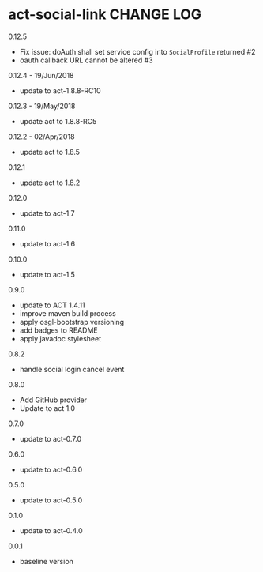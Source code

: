 # act-social-link CHANGE LOG

0.12.5
* Fix issue: doAuth shall set service config into `SocialProfile` returned #2
* oauth callback URL cannot be altered #3

0.12.4 - 19/Jun/2018
* update to act-1.8.8-RC10

0.12.3 - 19/May/2018
* update act to 1.8.8-RC5

0.12.2 - 02/Apr/2018
* update act to 1.8.5

0.12.1
* update act to 1.8.2

0.12.0
* update to act-1.7

0.11.0
* update to act-1.6

0.10.0
* update to act-1.5

0.9.0
* update to ACT 1.4.11
* improve maven build process
* apply osgl-bootstrap versioning
* add badges to README
* apply javadoc stylesheet


0.8.2
* handle social login cancel event

0.8.0
  - Add GitHub provider
  - Update to act 1.0

0.7.0
  - update to act-0.7.0

0.6.0
  - update to act-0.6.0

0.5.0
  - update to act-0.5.0

0.1.0
  - update to act-0.4.0

0.0.1
  - baseline version
